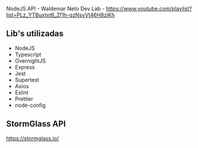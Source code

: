NodeJS API - Waldemar Neto Dev Lab - https://www.youtube.com/playlist?list=PLz_YTBuxtxt6_Zf1h-qzNsvVt46H8ziKh

## Lib's utilizadas

- NodeJS
- Typescript
- OvernightJS
- Express
- Jest
- Supertest
- Axios
- Eslint
- Prettier
- node-config


## StormGlass API

https://stormglass.io/
